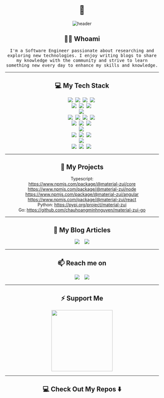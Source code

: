 <h1 align="center"> 👋 </h1>
<div align="center">
  <img src="./assets/info.gif" alt="header"/>
</div>
<!-- <p align="center">(Open for Hiring)</p> -->

<h2 align="center">👨‍💻 Whoami</h2>
<p align="center">
  <samp>
    I'm a Software Engineer passionate about researching and exploring new technologies. I enjoy writing blogs to share my knowledge with the community and strive to learn something new every day to enhance my skills and knowledge.
  </samp>
  <!-- <br> <br>q
  <img src="https://komarev.com/ghpvc/?username=chauhoangminhnguyen" alt="https://github.com/chauhoangminhnguyen" /> -->
</p>

<hr>
<h2 align="center">💻 My Tech Stack</h2>
<p align="center">
  <img src="https://img.shields.io/badge/HTML-239120?style=for-the-badge&logo=html5&logoColor=white" />&nbsp;
  <img src="https://img.shields.io/badge/CSS-239120?&style=for-the-badge&logo=css3&logoColor=white" />&nbsp;
  <img src="https://img.shields.io/badge/Bootstrap-563D7C?style=for-the-badge&logo=bootstrap&logoColor=white" />&nbsp;
  <img src="https://img.shields.io/badge/tailwindcss-%2338B2AC.svg?style=for-the-badge&logo=tailwind-css&logoColor=white" />&nbsp;
  <br/>
  <img src="https://img.shields.io/badge/react%20-%2300D9FF.svg?&style=for-the-badge&logo=react&logoColor=white" />&nbsp;
  <img src="https://img.shields.io/badge/Redux-593D88?style=for-the-badge&logo=redux" />&nbsp;
  <img src="https://img.shields.io/badge/Next-black?style=for-the-badge&logo=next.js" />&nbsp;
  <br/>
  <img src="https://img.shields.io/badge/Angular-DD0031?style=for-the-badge&logo=angular" />&nbsp;
  <br/>
  <img src="https://img.shields.io/badge/JavaScript-F7DF1E?style=for-the-badge&logo=javascript&logoColor=black" />&nbsp;
  <img src="https://img.shields.io/badge/TypeScript-007ACC?style=for-the-badge&logo=typescript&logoColor=white" />&nbsp;
  <img src="https://img.shields.io/badge/node.js%20-%2343853D.svg?&style=for-the-badge&logo=node.js&logoColor=white" />&nbsp;
  <img src="https://img.shields.io/badge/nestjs-%23E0234E.svg?style=for-the-badge&logo=nestjs" />&nbsp;
  <br/>
  <img src="https://img.shields.io/badge/Python-3776AB?style=for-the-badge&logo=python&logoColor=white" />&nbsp;
  <img src="https://img.shields.io/badge/Django-092E20?style=for-the-badge&logo=django" />&nbsp;
  <img src="https://img.shields.io/badge/Flask-000000?style=for-the-badge&logo=flask" />&nbsp;
  <br/>
  <img src="https://img.shields.io/badge/Go-00ADD8?style=for-the-badge&logo=go&logoColor=white" />&nbsp;
  <br/>
  <img src="https://img.shields.io/badge/mysql-4479A1.svg?style=for-the-badge&logo=mysql&logoColor=white" />&nbsp;
  <img src="https://img.shields.io/badge/postgres-%23316192.svg?style=for-the-badge&logo=postgresql&logoColor=white" />&nbsp;
  <img src="https://img.shields.io/badge/redis-%23DD0031.svg?style=for-the-badge&logo=redis&logoColor=white" />&nbsp;
  <br/>
  <img src="https://img.shields.io/badge/docker-%230db7ed.svg?style=for-the-badge&logo=docker" />&nbsp;
  <br/>
  <img src="https://img.shields.io/badge/GitHub-100000?style=for-the-badge&logo=github&logoColor=white" />&nbsp;
  <img src="https://img.shields.io/badge/GitLab-330F63?style=for-the-badge&logo=gitlab" />&nbsp;
  <img src="https://img.shields.io/badge/Bitbucket-0747a6?style=for-the-badge&logo=bitbucket" />&nbsp;
</p>
<!-- <p align="center">Kubernetes, TravisCI, Nginx, Jenkins, Azure, AWS, Firebase</p> -->

<hr>
<h2 align="center">💬 My Projects</h2>
<div align="center">
  Typescript:
  <div>
    <a href="https://www.npmjs.com/package/@material-zui/core">https://www.npmjs.com/package/@material-zui/core
    </a>
  </div>
  <div>
    <a href="https://www.npmjs.com/package/@material-zui/node">https://www.npmjs.com/package/@material-zui/node
    </a>
  </div>
  <div>
    <a href="https://www.npmjs.com/package/@material-zui/angular">https://www.npmjs.com/package/@material-zui/angular
    </a>
  </div>
  <div>
    <a href="https://www.npmjs.com/package/@material-zui/react">https://www.npmjs.com/package/@material-zui/react
    </a>
  </div>
  <div>
    Python: <a href="https://pypi.org/project/material-zui">https://pypi.org/project/material-zui</a>
  </div>
  <div>
    Go: <a href="https://github.com/chauhoangminhnguyen/material-zui-go">https://github.com/chauhoangminhnguyen/material-zui-go</a>
  </div>
</div>

<hr>
<h2 align="center">📝 My Blog Articles</h2>
<p align="center" align='right'>
  <a target="_blank" href="https://howtodevez.blogspot.com"><img src="https://img.shields.io/badge/Blogger-FF5722?style=for-the-badge&logo=blogger&logoColor=white" /></a>&nbsp;&nbsp;&nbsp;
  <!-- <a target="_blank" href="https://dev.to/ileriayo"><img src="https://img.shields.io/badge/dev.to-%2312100E.svg?&style=for-the-badge&logo=dev.to&logoColor=white" /></a>&nbsp;&nbsp;&nbsp; -->
  <a target="_blank" href="https://medium.com/@hcach90"><img src="https://img.shields.io/badge/Medium%20-%231572B6.svg?&style=for-the-badge&logo=medium&logoColor=white" /></a>
</p>

<hr>
<h2  align="center">📫 Reach me on</h2>
<p align="center">
  <a href="mailto:chauhoangminhnguyen@gmail.com?subject=Hello%20Chau,"><img src="https://img.shields.io/badge/gmail-%23D14836.svg?&style=for-the-badge&logo=gmail&logoColor=white" /></a>&nbsp;&nbsp;&nbsp;
  <a target="_blank" href="https://www.linkedin.com/in/chauhoangminhnguyen"><img src="https://img.shields.io/badge/linkedin-%230077B5.svg?&style=for-the-badge&logo=linkedin&logoColor=white" /></a>
</p>

<hr>
<h2 align="center">⚡ Support Me</h2>
<p align="center" align='right'>
  <a href="https://www.buymeacoffee.com/chauhoangminhnguyen"><img src="https://cdn.buymeacoffee.com/buttons/v2/default-yellow.png" width="200" /></a>
</p>

<hr>
<h2  align="center">💻 Check Out My Repos ⬇️ </h2>
